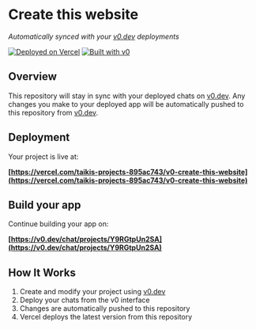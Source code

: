 # Create this website

*Automatically synced with your [v0.dev](https://v0.dev) deployments*

[![Deployed on Vercel](https://img.shields.io/badge/Deployed%20on-Vercel-black?style=for-the-badge&logo=vercel)](https://vercel.com/taikis-projects-895ac743/v0-create-this-website)
[![Built with v0](https://img.shields.io/badge/Built%20with-v0.dev-black?style=for-the-badge)](https://v0.dev/chat/projects/Y9RGtpUn2SA)

## Overview

This repository will stay in sync with your deployed chats on [v0.dev](https://v0.dev).
Any changes you make to your deployed app will be automatically pushed to this repository from [v0.dev](https://v0.dev).

## Deployment

Your project is live at:

**[https://vercel.com/taikis-projects-895ac743/v0-create-this-website](https://vercel.com/taikis-projects-895ac743/v0-create-this-website)**

## Build your app

Continue building your app on:

**[https://v0.dev/chat/projects/Y9RGtpUn2SA](https://v0.dev/chat/projects/Y9RGtpUn2SA)**

## How It Works

1. Create and modify your project using [v0.dev](https://v0.dev)
2. Deploy your chats from the v0 interface
3. Changes are automatically pushed to this repository
4. Vercel deploys the latest version from this repository